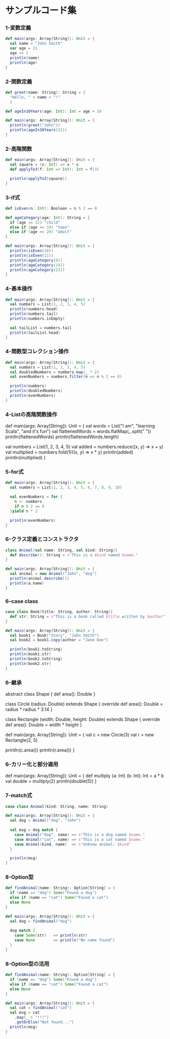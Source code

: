# サンプルコード集


### 1-変数定義

```scala
def main(args: Array[String]): Unit = {
  val name = "John Smith"
  var age = 21
  age += 1
  println(name)
  println(age)
}
```

### 2-関数定義

```scala
def greet(name: String): String = {
  "Hello, " + name + "!"
  }

def ageIn10Years(age: Int): Int = age + 10

def main(args: Array[String]): Unit = {
  println(greet("John"))
  println(ageIn10Years(21))
}
```

### 2-高階関数

```scala
def main(args: Array[String]): Unit = {
  val square = (x: Int) => x * x
  def applyTo3(f: Int => Int): Int = f(3)

  println(applyTo3(square))
}
```

### 3-if式

```scala
def isEven(n: Int): Boolean = n % 2 == 0

def ageCategory(age: Int): String = {
  if (age <= 12) "child"
  else if (age <= 19) "teen"
  else if (age >= 20) "adult"
}

def main(args: Array[String]): Unit = {
  println(isEven(10))
  println(isEven(11))
  println(ageCategory(6))
  println(ageCategory(14))
  println(ageCategory(21))
}
```

### 4-基本操作

```scala
def main(args: Array[String]): Unit = {
  val numbers = List(1, 2, 3, 4, 5)
  println(numbers.head)
  println(numbers.tail)
  println(numbers.isEmpty)

  val tailList = numbers.tail
  println(tailList.head)
}
```

### 4-関数型コレクション操作

```scala
def main(args: Array[String]): Unit = {
  val numbers = List(1, 2, 3, 4, 5)
  val doubledNumbers = numbers.map(_ * 2)
  val evenNumbers = numbers.filter(n => n % 2 == 0)

  println(numbers)
  println(doubledNumbers)
  println(evenNumbers)
}
```

### 4-Listの高階関数操作

def main(args: Array[String]): Unit = {
  val words = List("I am", "learning Scala", "and it's fun")
  val flattenedWords = words.flatMap(_.split(" "))
  println(flattenedWords)
  println(flattenedWords.length)

  val numbers = List(1, 2, 3, 4, 5)
  val added = numbers.reduce((x, y) => x + y)
  val multiplied = numbers.fold(1)((x, y) => x * y)
  println(added)
  println(multiplied)
}

### 5-for式

```scala
def main(args: Array[String]): Unit = {
  val numbers = List(1, 2, 3, 4, 5, 6, 7, 8, 9, 10)

  val evenNumbers = for {
    n <- numbers
    if n % 2 == 0
  }yield n * 2

  println(evenNumbers)
}
```

### 6-クラス定義とコンストラクタ

```scala
class Animal(val name: String, val kind: String){
  def describe(): String = s"This is a $kind named $name."
}

def main(args: Array[String]): Unit = {
  val animal = new Animal("John", "dog")
  println(animal.describe())
  println(a.name)
}
```

### 6-case class

```scala
case class Book(title: String, author: String){
  def str: String = s"This is a book called $title written by $author"
}

def main(args: Array[String]): Unit = {
  val book1 = Book("Story", "John Smith")
  val book2 = book1.copy(author = "Jane Doe")

  println(book1.toString)
  println(book1.str)
  println(book2.toString)
  println(book2.str)
}
```

### 6-継承

abstract class Shape {
  def area(): Double
}

class Circle (radius: Double) extends Shape {
  override def area(): Double = radius * radius * 3.14
}

class Rectangle (width: Double, height: Double) extends Shape {
  override def area(): Double = width * height
}

def main(args: Array[String]): Unit = {
  val c = new Circle(3)
  val r = new Rectangle(2, 5)

  println(c.area())
  println(r.area())
}

### 6-カリー化と部分適用

def main(args: Array[String]): Unit = {
  def multiply (a: Int) (b: Int): Int = a * b
  val double = multiply(2)
  println(double(5))
}

### 7-match式

```scala
case class Animal(kind: String, name: String)

def main(args: Array[String]): Unit = {
  val dog = Animal("dog", "John")
  
  val msg = dog match {
    case Animal("dog", name) => s"This is a dog named $name."
    case Animal("cat", name) => s"This is a cat named $name."
    case Animal(kind, name)  => s"Unknow animal: $kind"
  }

  println(msg)
}
```

### 8-Option型

```scala
def findAnimal(name: String): Option[String] = {
  if (name == "dog") Some("Found a dog")
  else if (name == "cat") Some("Found a cat")
  else None
}

def main(args: Array[String]): Unit = {
  val dog = findAnimal("dog")
  
  dog match {
    case Some(str)   => println(str)
    case None        => println("No name found")
  }
}
```

### 8-Option型の活用

```scala
def findAnimal(name: String): Option[String] = {
  if (name == "dog") Some("Found a dog")
  else if (name == "cat") Some("Found a cat")
  else None
}

def main(args: Array[String]): Unit = {
  val cat = findAnimal("cat")
  val msg = cat
    .map(_ + "!!!")
    .getOrElse("Not found...")
  println(msg)
}
```